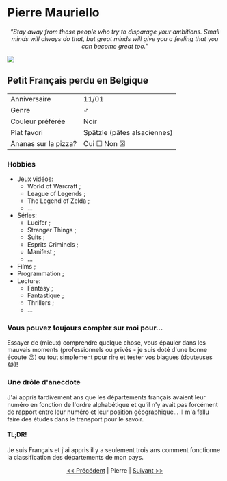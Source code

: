 # Pierre Mauriello

<p style="text-align:center;"><i>“Stay away from those people who try to disparage your ambitions. Small minds will always do that, but great minds will give you a feeling that you can become great too.”</i></p>

<img src="https://media-exp1.licdn.com/dms/image/C4D03AQF7TaLS1V6ILQ/profile-displayphoto-shrink_800_800/0/1552912265117?e=1674086400&v=beta&t=3lFtWzVv9yxxBJc7_kLRItUFH9F1dnoo0Cm6MZfviUk" style="display: block; margin-right: auto; margin-left: auto;">

## Petit Français perdu en Belgique

||               |
|---- |-----------|
| Anniversaire     | 11/01       |
| Genre            | ♂        | 
| Couleur préférée | Noir   |
| Plat favori | Spätzle  (pâtes alsaciennes)     |
| Ananas sur la pizza? | Oui ☐ Non ☒ |

### Hobbies <br />

* Jeux vidéos:
  * World of Warcraft ;
  * League of Legends ;
  * The Legend of Zelda ;
  * ...
* Séries:
  * Lucifer ;
  * Stranger Things ;
  * Suits ;
  * Esprits Criminels ;
  * Manifest ;
  * ...
* Films ;
* Programmation ;
* Lecture:
  * Fantasy ;
  * Fantastique ;
  * Thrillers ;
  * ...

### Vous pouvez toujours compter sur moi pour...

Essayer de (mieux) comprendre quelque chose, vous épauler dans les mauvais moments (professionnels ou privés - je suis doté d'une bonne écoute :stuck_out_tongue_winking_eye:) ou tout simplement pour rire et tester vos blagues (douteuses :joy:)! <br />

### Une drôle d'anecdote

J'ai appris tardivement ans que les départements français avaient leur numéro en fonction de l'ordre alphabétique et qu'il n'y avait pas forcément de rapport entre leur numéro et leur position géographique... Il m'a fallu faire des études dans le transport pour le savoir. 

#### TL;DR! 

Je suis Français et j'ai appris il y a seulement trois ans comment fonctionne la classification des départements de mon pays. 

<p style="text-align:center;"><a href="https://github.com/NourEve/challenge-markdown/blob/main/MarkDown.md"><< Précédent</a> | Pierre | <a href="https://github.com/Quentin-Bource/Quentin-Bource">Suivant >></a>